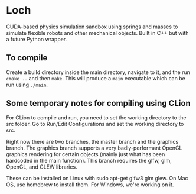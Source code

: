 # Loch
CUDA-based physics simulation sandbox using springs and masses to simulate flexible robots and other mechanical objects. Built in C++ but with a future Python wrapper.

## To compile

Create a build directory inside the main directory, navigate to it, and the run ```cmake ..``` and then ```make```. This will produce a ```main``` executable which can be run using ```./main```.

## Some temporary notes for compiling using CLion

For CLion to compile and run, you need to set the working directory to the src folder. Go to Run/Edit Configurations and set the working directory to src.

Right now there are two branches, the master branch and the graphics branch. The graphics branch supports a very badly-performant OpenGL graphics rendering for certain objects (mainly just what has been hardcoded in the main function). This branch requires the glfw, glm, OpenGL, and GLEW libraries. 

These can be installed on Linux with sudo apt-get glfw3 glm glew. On Mac OS, use homebrew to install them. For Windows, we're working on it.
